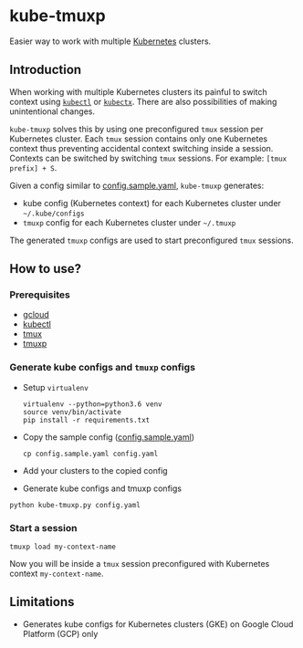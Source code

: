 # kube-tmuxp

Easier way to work with multiple [Kubernetes](https://kubernetes.io/) clusters.

## Introduction

When working with multiple Kubernetes clusters its painful to switch context using [`kubectl`](https://github.com/kubernetes/kubernetes/tree/master/cmd/kubectl) or [`kubectx`](https://github.com/ahmetb/kubectx). There are also possibilities of making unintentional changes.

`kube-tmuxp` solves this by using one preconfigured `tmux` session per Kubernetes cluster. Each `tmux` session contains only one Kubernetes context thus preventing accidental context switching inside a session. Contexts can be switched by switching `tmux` sessions. For example: `[tmux prefix] + S`.

Given a config similar to [config.sample.yaml](./config.sample.yaml), `kube-tmuxp` generates:

* kube config (Kubernetes context) for each Kubernetes cluster under `~/.kube/configs`
* `tmuxp` config for each Kubernetes cluster under `~/.tmuxp`

The generated `tmuxp` configs are used to start preconfigured `tmux` sessions.

## How to use?

### Prerequisites

* [gcloud](https://cloud.google.com/sdk/)
* [kubectl](https://kubernetes.io/docs/tasks/tools/install-kubectl/)
* [tmux](https://github.com/tmux/tmux)
* [tmuxp](https://github.com/tmux-python/tmuxp)

### Generate kube configs and `tmuxp` configs

* Setup `virtualenv`

  ```
  virtualenv --python=python3.6 venv
  source venv/bin/activate
  pip install -r requirements.txt
  ```

* Copy the sample config ([config.sample.yaml](./config.sample.yaml))

  ```
  cp config.sample.yaml config.yaml
  ```

* Add your clusters to the copied config
* Generate kube configs and tmuxp configs

```
python kube-tmuxp.py config.yaml
```

### Start a session

```
tmuxp load my-context-name
```

Now you will be inside a `tmux` session preconfigured with Kubernetes context `my-context-name`.

## Limitations

* Generates kube configs for Kubernetes clusters (GKE) on Google Cloud Platform (GCP) only
